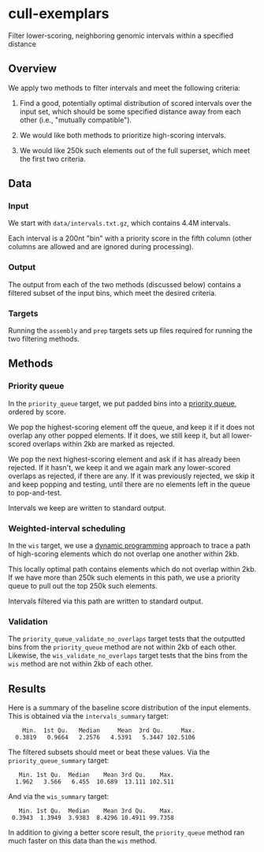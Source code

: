 # cull-exemplars
Filter lower-scoring, neighboring genomic intervals within a specified distance

## Overview

We apply two methods to filter intervals and meet the following criteria:

1. Find a good, potentially optimal distribution of scored intervals over the input set, which should be some specified distance away from each other (i.e., "mutually compatible").

2. We would like both methods to prioritize high-scoring intervals.

3. We would like 250k such elements out of the full superset, which meet the first two criteria.

## Data

### Input

We start with `data/intervals.txt.gz`, which contains 4.4M intervals.

Each interval is a 200nt "bin" with a priority score in the fifth column (other columns are allowed and are ignored during processing).

### Output

The output from each of the two methods (discussed below) contains a filtered subset of the input bins, which meet the desired criteria.

### Targets

Running the `assembly` and `prep` targets sets up files required for running the two filtering methods.

## Methods

### Priority queue

In the `priority_queue` target, we put padded bins into a [priority queue](https://en.wikipedia.org/wiki/Priority_queue), ordered by score. 

We pop the highest-scoring element off the queue, and keep it if it does not overlap any other popped elements. If it does, we still keep it, but all lower-scored overlaps within 2kb are marked as rejected.

We pop the next highest-scoring element and ask if it has already been rejected. If it hasn't, we keep it and we again mark any lower-scored overlaps as rejected, if there are any. If it was previously rejected, we skip it and keep popping and testing, until there are no elements left in the queue to pop-and-test.

Intervals we keep are written to standard output.

### Weighted-interval scheduling

In the `wis` target, we use a [dynamic programming](https://en.wikipedia.org/wiki/Interval_scheduling#Weighted) approach to trace a path of high-scoring elements which do not overlap one another within 2kb.

This locally optimal path contains elements which do not overlap within 2kb. If we have more than 250k such elements in this path, we use a priority queue to pull out the top 250k such elements.

Intervals filtered via this path are written to standard output.

### Validation

The `priority_queue_validate_no_overlaps` target tests that the outputted bins from the `priority_queue` method are not within 2kb of each other. Likewise, the `wis_validate_no_overlaps` target tests that the bins from the `wis` method are not within 2kb of each other.

## Results

Here is a summary of the baseline score distribution of the input elements. This is obtained via the `intervals_summary` target:

```
    Min.  1st Qu.   Median     Mean  3rd Qu.     Max. 
  0.3819   0.9664   2.2576   4.5391   5.3447 102.5106 
```

The filtered subsets should meet or beat these values. Via the `priority_queue_summary` target:

```
   Min. 1st Qu.  Median    Mean 3rd Qu.    Max. 
  1.962   3.566   6.455  10.689  13.111 102.511 
```

And via the `wis_summary` target:

```
   Min. 1st Qu.  Median    Mean 3rd Qu.    Max. 
 0.3943  1.3949  3.9383  8.4296 10.4911 99.7358 
```

In addition to giving a better score result, the `priority_queue` method ran much faster on this data than the `wis` method.
